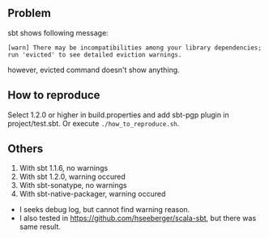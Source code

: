 ## Problem

sbt shows following message:

```
[warn] There may be incompatibilities among your library dependencies; run 'evicted' to see detailed eviction warnings.
```

however, evicted command doesn't show anything.

## How to reproduce

Select 1.2.0 or higher in build.properties and add sbt-pgp plugin in project/test.sbt.
Or execute `./how_to_reproduce.sh`.

## Others

1. With sbt 1.1.6, no warnings
1. With sbt 1.2.0, warning occured
1. With sbt-sonatype, no warnings
1. With sbt-native-packager, warning occured

* I seeks debug log, but cannot find warning reason.
* I also tested in https://github.com/hseeberger/scala-sbt, but there was same result.

